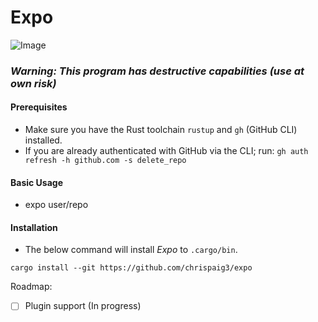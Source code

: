 # Expo

![Image](https://github.com/user-attachments/assets/a3f1f574-c9f9-4caf-9573-9ac29594a53f)

### ***Warning: This program has destructive capabilities (use at own risk)***

#### Prerequisites
- Make sure you have the Rust toolchain `rustup` and `gh` (GitHub CLI) installed.
- If you are already authenticated with GitHub via the CLI; run: `gh auth refresh -h github.com -s delete_repo`

#### Basic Usage
- expo user/repo

#### Installation
- The below command will install *Expo* to `.cargo/bin`.

```
cargo install --git https://github.com/chrispaig3/expo
```

Roadmap:
- [ ] Plugin support (In progress)
